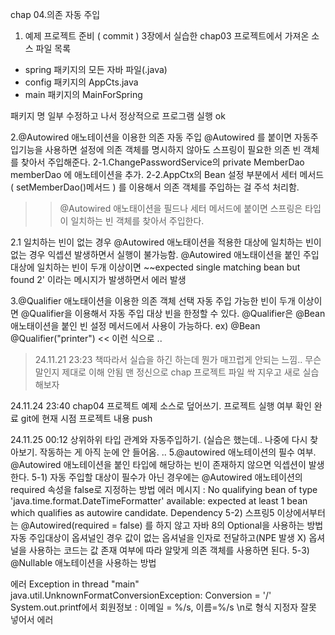 chap 04.의존 자동 주입
 
1. 예제 프로젝트 준비 ( commit ) 
 3장에서 실습한 chap03 프로젝트에서 가져온 소스 파일 목록 
 - spring 패키지의 모든 자바 파일(.java) 
 - config 패키지의 AppCts.java
 - main 패키지의 MainForSpring

 패키지 명 일부 수정하고 나서 정상적으로 프로그램 실행 ok 


2.@Autowired 애노테이션을 이용한 의존 자동 주입 
 @Autowired 를 붙이면 자동주입기능을 사용하면 설정에 의존 객체를 명시하지 않아도 스프링이 필요한 의존 빈 객체를 찾아서 주입해준다.
 2-1.ChangePasswordService의 private MemberDao memberDao 에 애노테이션을 추가.
 2-2.AppCtx의 Bean 설정 부분에서 세터 메서드 ( setMemberDao()메서드 ) 를 이용해서 의존 객체를 주입하는 걸 주석 처리함.
>> @Autowired 애노태이션을 필드나 세터 메서드에 붙이면 스프링은 타입이 일치하는 빈 객체를 찾아서 주입한다.

2.1 일치하는 빈이 없는 경우 
@Autowired 애노태이션을 적용한 대상에 일치하는 빈이 없는 경우 익셉션 발생하면서 실행이 불가능함.
@Autowired 애노태이션을 붙인 주입 대상에 일치하는 빈이 두개 이상이면 ~~expected single matching bean but found 2' 
이라는 메시지가 발생하면서 에러 발생

3.@Qualifier 애노태이션을 이용한 의존 객체 선택 
자동 주입 가능한 빈이 두개 이상이면 @Qualifier을 이용해서 자동 주입 대상 빈을 한정할 수 있다.
@Qualifier은 @Bean 애노태이션을 붙인 빈 설정 메서드에서 사용이 가능하다. 
 ex) 
@Bean
@Qualifier("printer")   << 이런 식으로 ..


> 24.11.21 23:23
> 책따라서 실습을 하긴 하는데 뭔가 매끄럽게 안되는 느낌..
> 무슨 말인지 제대로 이해 안됨
> 맨 정신으로 chap 프로젝트 파일 싹 지우고 새로 실습해보자 
> 
> 
24.11.24 23:40
chap04 프로젝트 예제 소스로 덮어쓰기. 
프로젝트 실행 여부 확인 완료 
git에 현재 시점 프로젝트 내용 push 

24.11.25 00:12
상위하위 타입 관계와 자동주입하기.  (실습은 했는데.. 나중에 다시 찾아보기. 작동하는 게 아직 눈에 안 들어옴. ..
5.@autowired 애노테이션의 필수 여부.
@Autowired 애노테이션을 붙인 타입에 해당하는 빈이 존재하지 않으면 익셉션이 발생한다.
5-1) 자동 주입할 대상이 필수가 아닌 경우에는 	@Autowired 애노테이션의 required 속성을 false로 지정하는 방법 
에러 메시지 : No qualifying bean of type 'java.time.format.DateTimeFormatter' available: expected at least 1 bean which qualifies as autowire candidate. Dependency 
5-2) 스프링5 이상에서부터는 @Autowired(required = false) 를 하지 않고 자바 8의 Optional을 사용하는 방법 
자동 주입대상이 옵셔널인 경우 값이 없는 옵셔널을 인자로 전달하고(NPE 발생 X) 옵셔널을 사용하는 코드는
값 존재 여부에 따라 알맞게 의존 객체를 사용하면 된다.
5-3) @Nullable 애노테이션을 사용하는 방법 


에러 Exception in thread "main" java.util.UnknownFormatConversionException: Conversion = '/'
System.out.printf에서 회원정보 : 이메일 = %/s, 이름=%/s \n로 형식 지정자 잘못 넣어서 에러 




